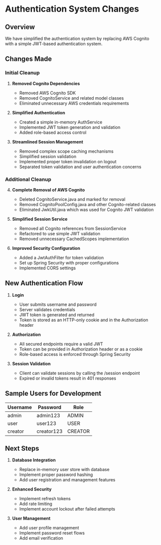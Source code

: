 # Authentication System Changes

## Overview
We have simplified the authentication system by replacing AWS Cognito with a simple JWT-based authentication system.

## Changes Made

### Initial Cleanup

1. **Removed Cognito Dependencies**
   - Removed AWS Cognito SDK
   - Removed CognitoService and related model classes
   - Eliminated unnecessary AWS credentials requirements

2. **Simplified Authentication**
   - Created a simple in-memory AuthService
   - Implemented JWT token generation and validation
   - Added role-based access control

3. **Streamlined Session Management**
   - Removed complex scope caching mechanisms
   - Simplified session validation
   - Implemented proper token invalidation on logout
   - Separated token validation and user authentication concerns

### Additional Cleanup

4. **Complete Removal of AWS Cognito**
   - Deleted CognitoService.java and marked for removal
   - Removed CognitoPoolConfig.java and other Cognito-related classes
   - Eliminated JwkUtil.java which was used for Cognito JWT validation

5. **Simplified Session Service**
   - Removed all Cognito references from SessionService
   - Refactored to use simple JWT validation
   - Removed unnecessary CachedScopes implementation

4. **Improved Security Configuration**
   - Added a JwtAuthFilter for token validation
   - Set up Spring Security with proper configurations
   - Implemented CORS settings

## New Authentication Flow

1. **Login**
   - User submits username and password
   - Server validates credentials
   - JWT token is generated and returned
   - Token is stored as an HTTP-only cookie and in the Authorization header

2. **Authorization**
   - All secured endpoints require a valid JWT
   - Token can be provided in Authorization header or as a cookie
   - Role-based access is enforced through Spring Security

3. **Session Validation**
   - Client can validate sessions by calling the /session endpoint
   - Expired or invalid tokens result in 401 responses

## Sample Users for Development

| Username | Password    | Role    |
|----------|-------------|---------|
| admin    | admin123    | ADMIN   |
| user     | user123     | USER    |
| creator  | creator123  | CREATOR |

## Next Steps

1. **Database Integration**
   - Replace in-memory user store with database
   - Implement proper password hashing
   - Add user registration and management features

2. **Enhanced Security**
   - Implement refresh tokens
   - Add rate limiting
   - Implement account lockout after failed attempts

3. **User Management**
   - Add user profile management
   - Implement password reset flows
   - Add email verification
